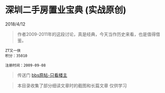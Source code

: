 # 深圳二手房置业宝典 (实战原创)
2018/4/12


> 作者2009-2011年的这段讨论，真是经典，今天当作历史来看，也是值得借鉴。
```
ZT又一侠
积分：35010

注册时间：2009-09-08
```

> 传送门
[bbs原帖-只看楼主](http://bbs.szhome.com/80-130050-detail-83289624-920806-0-1.html)

> 本目录收集了部分细读文章时的截图和长篇文章
> 仅供学习
